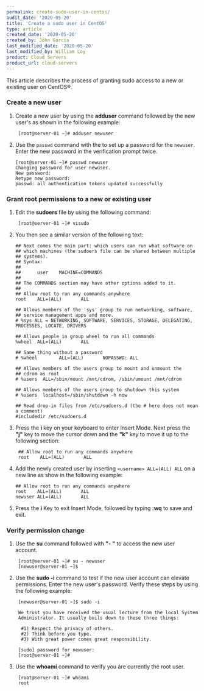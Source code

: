 ```yaml
---
permalink: create-sudo-user-in-centos/
audit_date: '2020-05-20'
title: 'Create a sudo user in CentOS'
type: article
created_date: '2020-05-20'
created_by: John Garcia
last_modified_date: '2020-05-20'
last_modified_by: William Loy
product: Cloud Servers
product_url: cloud-servers
---
```


This article describes the process of granting sudo access to a new or existing user on CentOS&reg;.

### Create a new user

1. Create a new user by using the **adduser** command followed by the new user's **<username>** as shown in the following example:

        [root@server-01 ~]# adduser newuser
  
2.  Use the `passwd` command with the **<username>**  to set up a password for the `newuser`. Enter the new password in the verification prompt twice.

        [root@server-01 ~]# passwd newuser
        Changing password for user newuser.
        New password:
        Retype new password:
        passwd: all authentication tokens updated successfully

### Grant root permissions to a new or existing user

1. Edit the **sudoers** file by using the following command:

        [root@server-01 ~]# visudo


2.  You then see a similar version of the following text:

    
        ## Next comes the main part: which users can run what software on
        ## which machines (the sudoers file can be shared between multiple
        ## systems).
        ## Syntax:
        ##
        ##      user    MACHINE=COMMANDS
        ##
        ## The COMMANDS section may have other options added to it.
        ##
        ## Allow root to run any commands anywhere
        root    ALL=(ALL)       ALL

        ## Allows members of the 'sys' group to run networking, software,
        ## service management apps and more.
        # %sys ALL = NETWORKING, SOFTWARE, SERVICES, STORAGE, DELEGATING, PROCESSES, LOCATE, DRIVERS

        ## Allows people in group wheel to run all commands
        %wheel  ALL=(ALL)       ALL

        ## Same thing without a password
        # %wheel        ALL=(ALL)       NOPASSWD: ALL

        ## Allows members of the users group to mount and unmount the
        ## cdrom as root
        # %users  ALL=/sbin/mount /mnt/cdrom, /sbin/umount /mnt/cdrom

        ## Allows members of the users group to shutdown this system
        # %users  localhost=/sbin/shutdown -h now

        ## Read drop-in files from /etc/sudoers.d (the # here does not mean a comment)
        #includedir /etc/sudoers.d

3. Press the **i** key on your keyboard to enter Insert Mode. Next press the **"j"** key to move the cursor down and the **"k"** key to move it up to the following section:

        ## Allow root to run any commands anywhere
        root    ALL=(ALL)       ALL

4.  Add the newly created user by inserting `<username> ALL=(ALL) ALL` on a new line as show in the following example:

        ## Allow root to run any commands anywhere
        root    ALL=(ALL)       ALL
        newuser ALL=(ALL)       ALL

5.  Press the **i** Key to exit Insert Mode, followed by typing **:wq** to save and exit.  

### Verify permission change

1. Use the **su** command followed with **"- <username>"** to access the new user account.

        [root@server-01 ~]# su - newuser
        [newuser@server-01 ~]$ 

2. Use the **sudo -i** command to test if the new user account can elevate permissions. Enter the new user's password. Verify these steps by using the following example:


        [newuser@server-01 ~]$ sudo -i

        We trust you have received the usual lecture from the local System
        Administrator. It usually boils down to these three things:

         #1) Respect the privacy of others.
         #2) Think before you type.
         #3) With great power comes great responsibility.

        [sudo] password for newuser:
        [root@server-01 ~]# 


3. Use the **whoami** command to verify you are currently the root user.

        [root@server-01 ~]# whoami
        root
